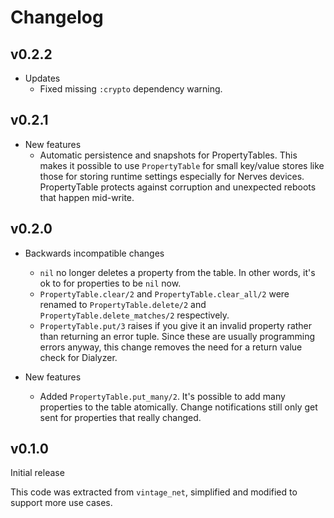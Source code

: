 # Changelog

## v0.2.2

* Updates
  * Fixed missing `:crypto` dependency warning.

## v0.2.1

* New features
  * Automatic persistence and snapshots for PropertyTables. This makes it
    possible to use `PropertyTable` for small key/value stores like those for
    storing runtime settings especially for Nerves devices. PropertyTable
    protects against corruption and unexpected reboots that happen mid-write.

## v0.2.0

* Backwards incompatible changes
  * `nil` no longer deletes a property from the table. In other words, it's ok to
    for properties to be `nil` now.
  * `PropertyTable.clear/2` and `PropertyTable.clear_all/2` were renamed to
    `PropertyTable.delete/2` and `PropertyTable.delete_matches/2` respectively.
  * `PropertyTable.put/3` raises if you give it an invalid property rather than
    returning an error tuple. Since these are usually programming errors anyway,
    this change removes the need for a return value check for Dialyzer.

* New features
  * Added `PropertyTable.put_many/2`. It's possible to add many properties to
    the table atomically. Change notifications still only get sent for
    properties that really changed.

## v0.1.0

Initial release

This code was extracted from `vintage_net`, simplified and modified to support
more use cases.
